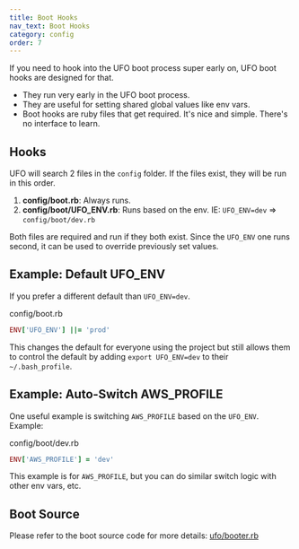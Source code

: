 ```yaml
---
title: Boot Hooks
nav_text: Boot Hooks
category: config
order: 7
---
```


If you need to hook into the UFO boot process super early on, UFO boot hooks are designed for that.

* They run very early in the UFO boot process.
* They are useful for setting shared global values like env vars.
* Boot hooks are ruby files that get required. It's nice and simple. There's no interface to learn.

## Hooks

UFO will search 2 files in the `config` folder. If the files exist, they will be run in this order.

1. **config/boot.rb**: Always runs.
2. **config/boot/UFO_ENV.rb**: Runs based on the env. IE: `UFO_ENV=dev` => `config/boot/dev.rb`

Both files are required and run if they both exist. Since the `UFO_ENV` one runs second, it can be used to override previously set values.

## Example: Default UFO_ENV

If you prefer a different default than `UFO_ENV=dev`.

config/boot.rb

```ruby
ENV['UFO_ENV'] ||= 'prod'
```

This changes the default for everyone using the project but still allows them to control the default by adding `export UFO_ENV=dev` to their `~/.bash_profile`.

## Example: Auto-Switch AWS_PROFILE

One useful example is switching `AWS_PROFILE` based on the `UFO_ENV`. Example:

config/boot/dev.rb

```ruby
ENV['AWS_PROFILE'] = 'dev'
```

This example is for `AWS_PROFILE`, but you can do similar switch logic with other env vars, etc.

## Boot Source

Please refer to the boot source code for more details: [ufo/booter.rb](https://github.com/boltops-tools/ufo/blob/master/lib/ufo/booter.rb)
